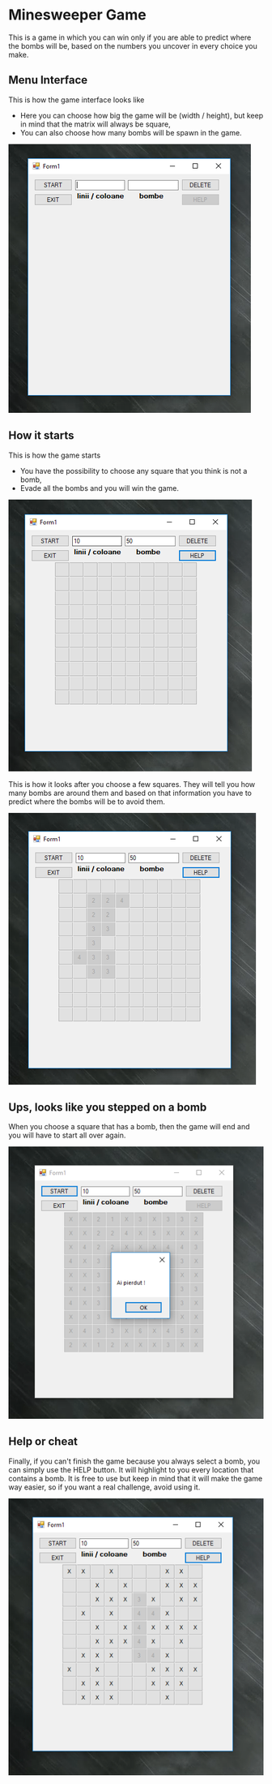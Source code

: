 # Minesweeper Game

This is a game in which you can win only if you are able to predict where the bombs will be, based on the numbers you uncover in every choice you make.

## Menu Interface

This is how the game interface looks like
* Here you can choose how big the game will be (width / height), but keep in mind that the matrix will always be square,
* You can also choose how many bombs will be spawn in the game.

![alt text](https://github.com/andrei-voia/minesweeper_game/blob/master/Screenshot_1.png "interface")


## How it starts

This is how the game starts
* You have the possibility to choose any square that you think is not a bomb,
* Evade all the bombs and you will win the game.

![alt text](https://github.com/andrei-voia/minesweeper_game/blob/master/Screenshot_2.png "interface")


This is how it looks after you choose a few squares. They will tell you how many bombs are around them and based on that information you have to predict where the bombs will be to avoid them.

![alt text](https://github.com/andrei-voia/minesweeper_game/blob/master/Screenshot_3.png "interface")


## Ups, looks like you stepped on a bomb

When you choose a square that has a bomb, then the game will end and you will have to start all over again.

![alt text](https://github.com/andrei-voia/minesweeper_game/blob/master/Screenshot_4.png "interface")


## Help or cheat

Finally, if you can't finish the game because you always select a bomb, you can simply use the HELP button. It will highlight to you every location that contains a bomb. It is free to use but keep in mind that it will make the game way easier, so if you want a real challenge, avoid using it.

![alt text](https://github.com/andrei-voia/minesweeper_game/blob/master/Screenshot_5.png "interface")
